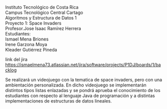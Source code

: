 Instituto Tecnológico de Costa Rica  
Campus Tecnológico Central Cartago  
Algoritmos y Estructura de Datos 1  
Proyecto 1: Space Invaders  
Profesor.Jose Isaac Ramírez Herrera  
Estudiantes:  
Ismael Mena Briones   
Irene Garzona Moya  
Kleader Gutiérrez Pineda 

link del jira https://ismaelmena73.atlassian.net/jira/software/projects/P1DJ/boards/1/backlog


Se realizará un videojuego con la tematica de space invaders, pero con una ambientación personalizada. En dicho videojuego se implementarán distintos tipos listas enlazadas y se pondrá aprueba el conocimiento de los estudiantes con respecto al lenguaje Java de programación y a distintas implementaciones de estructuras de datos lineales. 
